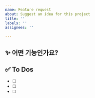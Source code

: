 ```yaml
---
name: Feature request
about: Suggest an idea for this project
title: ''
labels: ''
assignees: ''

---
```


## ✨ 어떤 기능인가요?

## ✅ To Dos

- [ ]
- [ ]
- [ ]
